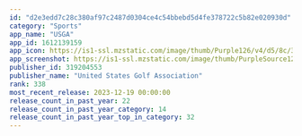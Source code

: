 ```yaml
---
id: "d2e3edd7c28c380af97c2487d0304ce4c54bbebd5d4fe378722c5b82e020930d"
category: "Sports"
app_name: "USGA"
app_id: 1612139159
app_icon: https://is1-ssl.mzstatic.com/image/thumb/Purple126/v4/d5/8c/3a/d58c3a1e-f602-8a34-48b7-9aaba980afec/AppIcon-0-0-1x_U007emarketing-0-5-0-85-220.png/1024x1024bb.png
app_screenshot: https://is1-ssl.mzstatic.com/image/thumb/PurpleSource126/v4/86/ac/85/86ac853e-7145-88ab-ba0a-9d6866056f91/99cee70f-693b-49c6-ac75-1860e2900ee5_Latest.png/1284x2778bb.png
publisher_id: 319204553
publisher_name: "United States Golf Association"
rank: 338
most_recent_release: 2023-12-19 00:00:00
release_count_in_past_year: 22
release_count_in_past_year_category: 14
release_count_in_past_year_top_in_category: 32
---
```

